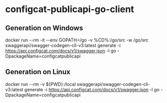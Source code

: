 # configcat-publicapi-go-client

## Generation on Windows
docker run --rm -it --env GOPATH=/go -v %CD%:/go/src -w /go/src swaggerapi/swagger-codegen-cli-v3:latest generate -i https://api.configcat.com/docs/v1/swagger.json -l go  -DpackageName=configcatpublicapi

## Generation on Linux
docker run --rm -v ${PWD}:/local swaggerapi/swagger-codegen-cli-v3:latest generate -i https://api.configcat.com/docs/v1/swagger.json -l go -DpackageName=configcatpublicapi